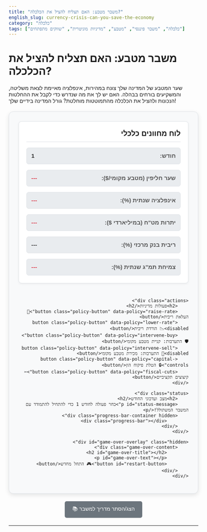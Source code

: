 ```yaml
---
title: "משבר מטבע: האם תצליח להציל את הכלכלה?"
english_slug: currency-crisis-can-you-save-the-economy
category: "כלכלה"
tags: ["כלכלה", "משבר פיננסי", "מטבע", "מדיניות מוניטרית", "שווקים מתפתחים"]
---
```

# משבר מטבע: האם תצליח להציל את הכלכלה?

שער המטבע של המדינה שלך צונח במהירות, אינפלציה מאיימת לצאת משליטה, והמשקיעים בורחים בבהלה. האם יש לך את מה שנדרש כדי לקבל את ההחלטות הנכונות ולהציל את הכלכלה מהתמוטטות מוחלטת? גורל המדינה בידיים שלך!

<div id="currency-crisis-app">
    <div class="dashboard">
        <h2>לוח מחוונים כלכלי</h2>
        <div class="indicators">
            <div class="indicator"><span class="label">חודש:</span> <span id="current-month" class="value">1</span></div>
            <div class="indicator"><span class="label">שער חליפין (מטבע מקומי/$):</span> <span id="exchange-rate" class="value indicator-danger">---</span></div>
            <div class="indicator"><span class="label">אינפלציה שנתית (%):</span> <span id="inflation" class="value indicator-danger">---</span></div>
            <div class="indicator"><span class="label">יתרות מט"ח (במיליארדי $):</span> <span id="reserves" class="value indicator-danger">---</span></div>
            <div class="indicator"><span class="label">ריבית בנק מרכזי (%):</span> <span id="interest-rate" class="value">---</span></div>
            <div class="indicator"><span class="label">צמיחת תמ"ג שנתית (%):</span> <span id="gdp-growth" class="value indicator-danger">---</span></div>
        </div>
    </div>

    <div class="actions">
        <h2>פעולות מדיניות</h2>
        <button class="policy-button" data-policy="raise-rate">🚀 העלאת ריבית</button>
        <button class="policy-button" data-policy="lower-rate" disabled>📉 הורדת ריבית</button>
        <button class="policy-button" data-policy="intervene-buy">🛡️ התערבות: קניית מטבע מקומי</button>
        <button class="policy-button" data-policy="intervene-sell" disabled>💸 התערבות: מכירת מטבע מקומי</button>
        <button class="policy-button" data-policy="capital-controls">🔒 הטלת פיקוח הון</button>
        <button class="policy-button" data-policy="fiscal-cuts">✂️ קיצוצים תקציביים</button>
    </div>

    <div class="status">
        <h2>מצב ועדכוני החודש</h2>
        <p id="status-message">בחר פעולה לחודש 1 כדי להתחיל להתמודד עם המשבר המשתולל!</p>
        <div class="progress-bar-container hidden">
            <div class="progress-bar"></div>
        </div>
    </div>

    <div id="game-over-overlay" class="hidden">
        <div class="game-over-content">
            <h2 id="game-over-title"></h2>
            <p id="game-over-text"></p>
            <button id="restart-button">🎮 התחל מחדש</button>
        </div>
    </div>
</div>

<button id="toggle-explanation">📚 הצג/הסתר מדריך למשבר</button>

<div id="explanation" class="hidden">
    <h2>הבנת משבר מטבע ודרכי התמודדות</h2>

    <h3>מהו משבר מטבע וכיצד הוא מתחיל?</h3>
    משבר מטבע הוא מצב דרמטי שבו שער החליפין של מטבע מסוים צולל במהירות מסחררת. בדרך כלל, זה קורה במדינות עם שער חליפין שהבנק המרכזי מנסה להגן עליו, אך נאלץ לנטוש את המאמץ מול לחץ אדיר של השוק. המשבר יכול להתפרץ כתוצאה מפאניקה והתמוטטות אמון שמובילות לבריחת הון המונית, או התקפה ספקולטיבית מתוחכמת על המטבע.

    <h3>הכוחות המניעים מאחורי משברי מטבע</h3>
    <ul>
        <li>**בריחת הון (Capital Flight):** כשמשקיעים מקומיים וזרים מאבדים אמון, הם מוכרים נכסים במטבע המקומי ודוהרים לקנות מט"ח (דולרים, יורו). הביקוש הקופץ למט"ח והיצע המטבע המקומי שמוצף בשוק מפילים את ערך המטבע שלך.</li>
        <li>**מתקפות ספקולטיביות:** שחקנים בשווקים הפיננסיים המזהים חולשה במטבע "מהמרים" על נפילתו. הם מוכרים בחדות מטבע מקומי (שלרוב לווי) וקונים מט"ח, ומקווים לקנות בחזרה את המטבע המקומי בזול יותר אחרי הפיחות כדי לגרוף רווח ענק. מתקפות כאלה יכולות לרוקן גם את קופת המט"ח של בנק מרכזי חזק.</li>
        <li>**עול החוב החיצוני:** אם למדינה (או לחברותיה) יש חוב גדול במטבע זר, היחלשות המטבע המקומי מייקרת את החזר החוב בצורה כואבת. זה מגביר את הסיכון לחדלות פירעון ומלבה את הפאניקה.</li>
        <li>**יסודות כלכליים רעועים:** גירעונות ענק בחשבון השוטף (יבוא שגובר בהרבה על יצוא), גירעונות תקציביים כרוניים, אינפלציה דוהרת ומערכת בנקאית חלשה – כל אלה מרוקנים את חוסן הכלכלה והופכים אותה למטרה קלה למשבר.</li>
    </ul>

    <h3>ארגז הכלים שלך כמציל הכלכלה</h3>
    *   **מדיניות מוניטרית (שליטה בריבית):**
        *   **העלאת ריבית:** כמו מכת חשמל לכלכלה. הופכת השקעה במטבע שלך לאטרקטיבית יותר (משקיעים רוצים תשואה גבוהה), מושכת הון בחזרה ותומכת בשער החליפין. גם עוזרת לרסן את האינפלציה, אך מייקרת אשראי ועלולה לבלום צמיחה (או להחמיר מיתון).
        *   **הורדת ריבית:** בדרך כלל לא אופציה במשבר, אלא אם כן רוצים לעודד צמיחה *אחרי* שהמשבר נפתר.
    *   **התערבות בשוק המט"ח:** הבנק המרכזי פותח את קופסת החירום, מוכר את הדולרים/יורו שברשותו וקונה מטבע מקומי. זה מגביר מלאכותית את הביקוש למטבע שלך ומעלה את שערו. כלי מהיר אך מוגבל בגודל יתרות המט"ח שנותרו לך.
    *   **פיקוח הון (Capital Controls):** הטלת מגבלות על כמה כסף יכול להיכנס או לצאת מהמדינה. כמו סכר זמני לבלימת בריחת הון מיידית. יכול להרוויח זמן, אבל פוגע קשות במוניטין של המדינה ומרתיע משקיעים עתידיים.
    *   **מדיניות פיסקלית (תקציב הממשלה):**
        *   **קיצוצים תקציביים והעלאות מיסים:** צמצום הוצאות הממשלה או הגדלת הכנסותיה. מקטין את החוב הלאומי ושולח איתות חיובי לשווקים על אחריות פיסקלית, מה שיכול לשקם אמון. החיסרון: קיצוצים עלולים להעמיק את המיתון.

    <h3>הפשרות הקשות שתצטרך לבצע</h3>
    כמעט לכל פעולה יש מחיר:
    *   **העלאת ריבית:** מצילה את המטבע והאינפלציה, אבל חונקת את הצמיחה ויוצרת אבטלה.
    *   **התערבות במט"ח:** מייצבת את המטבע בטווח המיידי, אבל מרוקנת את יתרות החירום הקריטיות ואינה פותרת את הבעיות המהותיות.
    *   **פיקוח הון:** עוצר דימום הון מיידי, אבל הורס את האמון לטווח ארוך ועלול לבודד את הכלכלה.
    *   **קיצוצים תקציביים:** משפר את תמונת החוב והאמון, אבל עלול להכניס את המשק לתרדמת עמוקה יותר.

    <p>הסימולציה הזו שמה אותך בנעלי קובע המדיניות הראשי. כל חודש עליך לבחור את המהלך הטוב ביותר, לאזן בין סכנות שונות, ולקוות שתצליח לנווט את הכלכלה שלך אל מחוץ לסופה.</p>
</div>

<style>
    :root {
        --primary-color: #007bff;
        --secondary-color: #6c757d;
        --success-color: #28a745;
        --warning-color: #ffc107;
        --danger-color: #dc3545;
        --info-color: #17a2b8;
        --light-bg: #f8f9fa;
        --dark-bg: #343a40;
        --card-bg: #ffffff;
        --border-color: #dee2e6;
        --text-color: #333;
        --heading-color: #1a1a1a;
        --animation-duration: 0.5s;
    }

    #currency-crisis-app {
        font-family: 'Arial', sans-serif;
        direction: rtl;
        text-align: right;
        max-width: 800px;
        margin: 20px auto;
        padding: 25px;
        border: 1px solid var(--border-color);
        border-radius: 12px;
        background-color: var(--light-bg);
        display: flex;
        flex-direction: column;
        gap: 25px;
        box-shadow: 0 4px 12px rgba(0, 0, 0, 0.1);
        position: relative; /* Needed for overlay positioning */
    }

    .dashboard, .actions, .status {
        border: 1px solid var(--border-color);
        border-radius: 8px;
        padding: 20px;
        background-color: var(--card-bg);
        box-shadow: 0 2px 6px rgba(0, 0, 0, 0.05);
    }

    .dashboard h2, .actions h2, .status h2 {
        margin-top: 0;
        color: var(--heading-color);
        border-bottom: 1px solid var(--border-color);
        padding-bottom: 10px;
        margin-bottom: 15px;
        font-size: 1.4em;
    }

    .indicators {
        display: grid;
        grid-template-columns: repeat(auto-fit, minmax(220px, 1fr));
        gap: 15px;
    }

    .indicator {
        background-color: #e9ecef; /* Light grey/blue background */
        padding: 12px;
        border-radius: 6px;
        font-size: 1.1em;
        display: flex;
        justify-content: space-between;
        align-items: center;
        border: 1px solid #dee2e6;
        transition: background-color 0.3s ease;
    }
     .indicator:hover {
         background-color: #e2e6ea;
     }

    .indicator .label {
        font-weight: bold;
        color: #555;
    }
     .indicator .value {
         font-weight: bold;
         color: var(--text-color); /* Default color */
         transition: color var(--animation-duration) ease-in-out; /* Smooth color change */
     }

     /* Indicator color states */
     .indicator .value.indicator-success { color: var(--success-color); }
     .indicator .value.indicator-warning { color: var(--warning-color); }
     .indicator .value.indicator-danger { color: var(--danger-color); }
     .indicator .value.indicator-info { color: var(--info-color); } /* E.g., for month */


    .actions {
        display: flex;
        flex-wrap: wrap;
        gap: 12px;
        justify-content: center;
    }

    .policy-button {
        padding: 12px 20px;
        background-color: var(--primary-color);
        color: white;
        border: none;
        border-radius: 6px;
        cursor: pointer;
        font-size: 1.1em;
        transition: background-color 0.3s ease, transform 0.1s ease;
        box-shadow: 0 2px 4px rgba(0, 0, 0, 0.1);
    }

    .policy-button:hover:not(:disabled) {
        background-color: #0056b3;
        transform: translateY(-1px);
    }
     .policy-button:active:not(:disabled) {
        transform: translateY(0);
         box-shadow: none;
     }


    .policy-button:disabled {
        background-color: #cccccc;
        cursor: not-allowed;
        opacity: 0.7;
        box-shadow: none;
    }

    .status p {
        margin: 0;
        font-size: 1.1em;
        color: var(--primary-color); /* Default status color */
        min-height: 1.2em; /* Prevent layout shift when message is empty */
        transition: color 0.3s ease;
    }
     .status p.success { color: var(--success-color); }
     .status p.warning { color: var(--warning-color); }
     .status p.danger { color: var(--danger-color); }
     .status p.info { color: var(--info-color); }


    .progress-bar-container {
        width: 100%;
        height: 6px;
        background-color: #e0e0e0;
        border-radius: 3px;
        overflow: hidden;
        margin-top: 10px;
    }

    .progress-bar {
        height: 100%;
        width: 0;
        background-color: var(--primary-color);
        animation: progress-animation 1.5s linear forwards; /* Match simulation timeout */
    }

    @keyframes progress-animation {
        from { width: 0; }
        to { width: 100%; }
    }

    #game-over-overlay {
        position: absolute; /* Changed from fixed to absolute to stay within parent div */
        top: 0;
        left: 0;
        width: 100%;
        height: 100%;
        background-color: rgba(0, 0, 0, 0.85);
        display: flex;
        justify-content: center;
        align-items: center;
        z-index: 1000;
        opacity: 0;
        visibility: hidden;
        transition: opacity 0.5s ease;
    }
     #game-over-overlay.visible {
         opacity: 1;
         visibility: visible;
     }


    .game-over-content {
        background-color: var(--card-bg);
        padding: 30px;
        border-radius: 8px;
        text-align: center;
        max-width: 400px;
        box-shadow: 0 8px 20px rgba(0, 0, 0, 0.2);
        transform: scale(0.9);
        opacity: 0;
        animation: bounceIn 0.6s ease-out forwards 0.5s; /* Delayed animation after overlay appears */
    }
    @keyframes bounceIn {
        0% { transform: scale(0.9); opacity: 0; }
        60% { transform: scale(1.05); opacity: 1; }
        80% { transform: scale(0.97); }
        100% { transform: scale(1); opacity: 1; }
    }


    #game-over-title {
        font-size: 2em;
        margin-top: 0;
        margin-bottom: 15px;
    }
     #game-over-title.win { color: var(--success-color); }
     #game-over-title.lose { color: var(--danger-color); }


    #game-over-text {
        margin-bottom: 25px;
        color: var(--text-color);
        font-size: 1.1em;
    }

    #restart-button {
         padding: 12px 25px;
        background-color: var(--success-color);
        color: white;
        border: none;
        border-radius: 6px;
        cursor: pointer;
        font-size: 1.1em;
         transition: background-color 0.3s ease, transform 0.1s ease;
        box-shadow: 0 2px 4px rgba(0, 0, 0, 0.1);
    }

    #restart-button:hover {
        background-color: #218838;
         transform: translateY(-1px);
    }
    #restart-button:active {
         transform: translateY(0);
         box-shadow: none;
    }


    #toggle-explanation {
        display: block;
        margin: 20px auto;
        padding: 10px 20px;
        background-color: var(--secondary-color);
        color: white;
        border: none;
        border-radius: 5px;
        cursor: pointer;
        font-size: 1em;
         transition: background-color 0.3s ease;
    }

    #toggle-explanation:hover {
        background-color: #5a6268;
    }


    #explanation {
        max-width: 800px;
        margin: 20px auto;
        padding: 25px;
        border: 1px solid var(--border-color);
        border-radius: 8px;
        background-color: var(--card-bg);
        direction: rtl;
        text-align: right;
        box-shadow: 0 2px 8px rgba(0, 0, 0, 0.08);
        transition: max-height 0.5s ease-in-out, opacity 0.5s ease-in-out;
        overflow: hidden;
        max-height: 2000px; /* Sufficiently large for smooth transition */
        opacity: 1;
    }
     #explanation.hidden {
        max-height: 0;
        opacity: 0;
        padding-top: 0;
        padding-bottom: 0;
         border-color: transparent;
     }


    #explanation h2, #explanation h3 {
         color: var(--heading-color);
         margin-top: 15px;
         margin-bottom: 10px;
    }
     #explanation h2 { font-size: 1.5em; }
     #explanation h3 { font-size: 1.2em; color: #555;}


    #explanation ul {
        list-style: disc inside;
         padding-right: 20px;
         line-height: 1.6;
    }

     #explanation li {
        margin-bottom: 8px;
     }
      #explanation p {
          line-height: 1.6;
      }

    .hidden {
        display: none;
    }
    .visible {
        display: flex; /* Or block, depending on layout */
    }

    /* Animation for value changes */
    @keyframes pulse-success { 0% { transform: scale(1); } 50% { transform: scale(1.05); color: var(--success-color); } 100% { transform: scale(1); } }
    @keyframes pulse-danger { 0% { transform: scale(1); } 50% { transform: scale(1.05); color: var(--danger-color); } 100% { transform: scale(1); } }
    @keyframes pulse-warning { 0% { transform: scale(1); } 50% { transform: scale(1.05); color: var(--warning-color); } 100% { transform: scale(1); } }
    @keyframes pulse-info { 0% { transform: scale(1); } 50% { transform: scale(1.05); color: var(--info-color); } 100% { transform: scale(1); } }


     .indicator .value.pulse-success { animation: pulse-success var(--animation-duration) ease-out; }
     .indicator .value.pulse-danger { animation: pulse-danger var(--animation-duration) ease-out; }
     .indicator .value.pulse-warning { animation: pulse-warning var(--animation-duration) ease-out; }
     .indicator .value.pulse-info { animation: pulse-info var(--animation-duration) ease-out; }


</style>

<script>
    document.addEventListener('DOMContentLoaded', () => {
        const monthSpan = document.getElementById('current-month');
        const exchangeRateSpan = document.getElementById('exchange-rate');
        const inflationSpan = document.getElementById('inflation');
        const reservesSpan = document.getElementById('reserves');
        const interestRateSpan = document.getElementById('interest-rate');
        const gdpGrowthSpan = document.getElementById('gdp-growth');
        const statusMessage = document.getElementById('status-message');
        const policyButtons = document.querySelectorAll('.policy-button');
        const explanationDiv = document.getElementById('explanation');
        const toggleExplanationButton = document.getElementById('toggle-explanation');
        const gameOverOverlay = document.getElementById('game-over-overlay');
        const gameOverTitle = document.getElementById('game-over-title');
        const gameOverText = document.getElementById('game-over-text');
        const restartButton = document.getElementById('restart-button');
        const progressBarContainer = document.querySelector('.progress-bar-container');
        const progressBar = document.querySelector('.progress-bar');


        let gameState = {};
        const maxMonths = 24; // 2 years
        const simulationDelay = 1500; // milliseconds

        function initializeGame() {
            gameState = {
                month: 0, // Start at month 0, first action takes to month 1
                // Starting in a crisis state (simplified initial values)
                exchangeRate: 10.5, // Local currency per $ (high, getting worse)
                inflation: 12,   // High inflation
                reserves: 60,    // Medium reserves ($ billions)
                interestRate: 8, // Moderate interest rate
                gdpGrowth: -1.5, // Recession
                isCapitalControls: false,
                isCrisis: true, // Flag to influence dynamics
                // Effects that carry over and decay
                policyEffects: {
                    interestRateImpact: 0, // Higher value = more positive impact on ER, negative on Infl/GDP
                    fiscalCutImpact: 0, // Higher value = more positive impact on trust/ER, negative on GDP (short-term)
                    capitalControlPenalty: 0 // Higher value = more negative long-term trust penalty/GDP drag
                },
                 consecutiveStableMonths: 0 // Track stability for win condition
            };
            updateDashboard();
            statusMessage.textContent = "ברוך הבא לתפקיד הנגיד! המצב חמור. בחר את המהלך הראשון לחודש 1.";
            statusMessage.className = ''; // Reset status classes
            gameOverOverlay.classList.remove('visible'); // Use visible class for animation
             gameOverOverlay.classList.add('hidden');
            progressBarContainer.classList.add('hidden');
            enablePolicyButtons();
            gameState.month = 0; // Reset month count display logic
        }

        function updateDashboard() {
             // Store old values for animation comparison
             const oldState = {
                 exchangeRate: parseFloat(exchangeRateSpan.textContent),
                 inflation: parseFloat(inflationSpan.textContent),
                 reserves: parseFloat(reservesSpan.textContent),
                 interestRate: parseFloat(interestRateSpan.textContent),
                 gdpGrowth: parseFloat(gdpGrowthSpan.textContent)
             };


            monthSpan.textContent = gameState.month;
            exchangeRateSpan.textContent = gameState.exchangeRate.toFixed(2);
            inflationSpan.textContent = gameState.inflation.toFixed(1);
            reservesSpan.textContent = gameState.reserves.toFixed(1);
            interestRateSpan.textContent = gameState.interestRate.toFixed(1);
            gdpGrowthSpan.textContent = gameState.gdpGrowth.toFixed(1);


             // Add animation class if value changed significantly
             const indicatorsToAnimate = [
                 { span: exchangeRateSpan, newValue: gameState.exchangeRate, oldValue: oldState.exchangeRate, reverse: true }, // Lower is better
                 { span: inflationSpan, newValue: gameState.inflation, oldValue: oldState.inflation, reverse: true }, // Lower is better
                 { span: reservesSpan, newValue: gameState.reserves, oldValue: oldState.reserves }, // Higher is better
                 { span: interestRateSpan, newValue: gameState.interestRate, oldValue: oldState.interestRate, neutral: true }, // Neutral change animation
                 { span: gdpGrowthSpan, newValue: gameState.gdpGrowth, oldValue: oldState.gdpGrowth } // Higher is better
             ];

            indicatorsToAnimate.forEach(({ span, newValue, oldValue, reverse, neutral }) => {
                 span.classList.remove('pulse-success', 'pulse-warning', 'pulse-danger', 'pulse-info'); // Reset animations
                 // Use a threshold for animation to avoid constant minor pulses
                 const changeThreshold = neutral ? 0.5 : (span === reservesSpan ? 2 : 0.3); // Different threshold for each indicator
                 if (Math.abs(newValue - oldValue) > changeThreshold) {
                     let animationClass = 'pulse-info'; // Default for neutral/month

                     if (!neutral) {
                          if ((newValue > oldValue && !reverse) || (newValue < oldValue && reverse)) {
                             animationClass = 'pulse-success';
                          } else {
                              animationClass = 'pulse-danger';
                          }
                     }
                     span.classList.add(animationClass);
                     // Remove animation class after it finishes
                     setTimeout(() => { span.classList.remove(animationClass); }, simulationDelay);
                 }
            });


            // Update color coding based on current values
            exchangeRateSpan.className = 'value ' + (gameState.exchangeRate > 13 ? 'indicator-danger' : (gameState.exchangeRate < 9 ? 'indicator-success' : 'indicator-warning'));
            inflationSpan.className = 'value ' + (gameState.inflation > 10 ? 'indicator-danger' : (gameState.inflation < 4 ? 'indicator-success' : 'indicator-warning'));
            reservesSpan.className = 'value ' + (gameState.reserves < 25 ? 'indicator-danger' : (gameState.reserves > 70 ? 'indicator-success' : 'indicator-warning'));
            interestRateSpan.className = 'value ' + (gameState.interestRate > 15 ? 'indicator-warning' : (gameState.interestRate < 5 ? 'indicator-warning' : 'indicator-success')); // High/low rates have trade-offs - use success for "normal" range
            gdpGrowthSpan.className = 'value ' + (gameState.gdpGrowth < 0 ? 'indicator-danger' : (gameState.gdpGrowth > 3 ? 'indicator-success' : 'indicator-warning'));

             monthSpan.className = 'value indicator-info'; // Month is just info
        }

        function applyPolicy(policy) {
            let message = "המדיניות לחודש " + (gameState.month + 1) + ": ";
            let policyApplied = true;

            // Reset short-term effects from previous turn's *specific* policy
            // (Carry-over effects handled in simulateNextTurn)

            switch (policy) {
                case 'raise-rate':
                    const rateIncrease = gameState.isCrisis ? 2 + Math.random() * 2 : 1 + Math.random(); // Bigger hikes in crisis
                    gameState.interestRate += rateIncrease;
                    // Add carry-over effect (stronger impact initially)
                     gameState.policyEffects.interestRateImpact += rateIncrease * (gameState.isCrisis ? 0.2 : 0.1);
                    message += `העלאת הריבית ב-${rateIncrease.toFixed(1)} נקודות אחוז. זהו צעד אגרסיבי!`;
                    break;
                case 'lower-rate':
                     const rateDecrease = gameState.interestRate > 2 ? (gameState.isCrisis ? 0.5 + Math.random() : 1 + Math.random()) : 0;
                     if (rateDecrease > 0) {
                        gameState.interestRate = Math.max(1, gameState.interestRate - rateDecrease);
                         // Reduce carry-over effect
                         gameState.policyEffects.interestRateImpact = Math.max(-2, gameState.policyEffects.interestRateImpact - rateDecrease * 0.1); // Can become negative
                        message += `הורדת הריבית ב-${rateDecrease.toFixed(1)} נקודות אחוז. מנסים לעודד צמיחה?`;
                     } else {
                         message = "לא ניתן להוריד את הריבית יותר, היא כבר נמוכה מאוד.";
                         policyApplied = false; // No policy applied
                     }
                    break;
                case 'intervene-buy': // Buy local currency, sell dollars
                    const interventionAmount = gameState.isCrisis ? 10 + Math.random() * 5 : 5 + Math.random() * 3; // Bigger intervention in crisis
                    if (gameState.reserves >= interventionAmount) {
                        gameState.reserves -= interventionAmount;
                        // Immediate effect on currency (stronger) - temporary boost
                        gameState.exchangeRate = Math.max(1, gameState.exchangeRate * (1 - interventionAmount * 0.003));
                        // Small, short-lived carry-over positive impact on ER
                        gameState.policyEffects.interestRateImpact += interventionAmount * 0.03;
                        message += `התערבות מסיבית בשוק המט"ח: קניית מטבע מקומי בהיקף של ${interventionAmount.toFixed(1)} מיליארד $. יתרות המט"ח ירדו.`;
                    } else {
                        message = `אין מספיק יתרות מט"ח (${gameState.reserves.toFixed(1)} מיליארד $) כדי לבצע התערבות משמעותית בהיקף כזה. המהלך נכשל!`;
                        // Add penalty for trying to intervene without reserves? Shows weakness.
                        gameState.exchangeRate *= 1.02; // Small penalty
                        policyApplied = false;
                    }
                    break;
                 case 'intervene-sell': // Sell local currency, buy dollars (usually not during crisis)
                    message = "מכירת מטבע מקומי אינה רלוונטית ואף מזיקה במהלך משבר מטבע קשה.";
                    policyApplied = false;
                    break; // No action in crisis sim
                case 'capital-controls':
                    if (!gameState.isCapitalControls) {
                        gameState.isCapitalControls = true;
                        // Immediate effect: stop capital outflow, strengthen currency significantly initially
                        gameState.exchangeRate = Math.max(1, gameState.exchangeRate * 0.8); // Significant immediate strengthening
                         // Reduces immediate pressure on reserves temporarily
                        gameState.reserves += 8; // Small temporary gain or reduced outflow
                        // Add long-term penalty: lower investor confidence, hurts future growth potential
                        gameState.policyEffects.capitalControlPenalty += 0.8; // Permanent or semi-permanent drag on growth/trust
                        message += "הוטל פיקוח הון הדוק. תנועת ההון מוגבלת! זה יעצור את הדימום המיידי, אך יפגע באמון ארוך טווח.";
                    } else {
                        message = "פיקוח הון כבר מוטל. אין שינוי נוסף כרגע.";
                        policyApplied = false;
                    }
                    break;
                case 'fiscal-cuts':
                    const cutImpact = gameState.isCrisis ? 1.8 + Math.random() : 0.7 + Math.random(); // Bigger cuts possible in crisis
                    // Immediate effect: hurts growth, but can improve trust/debt perception
                    gameState.gdpGrowth -= cutImpact * 0.8;
                    gameState.inflation -= cutImpact * 0.05; // Indirect effect
                    // Add carry-over effect for trust/debt perception (delayed positive for ER/GDP potential)
                     gameState.policyEffects.fiscalCutImpact += cutImpact * 0.15;
                    message += `בוצעו קיצוצים תקציביים נרחבים. זה יכאב לצמיחה בטווח הקצר, אך יאותת לשווקים על רצינות.`;
                    break;
                default:
                    message = "פעולה לא ידועה.";
                    policyApplied = false;
                    break;
            }

            statusMessage.textContent = message;
            statusMessage.className = ''; // Remove old status classes
             if (policyApplied) {
                 statusMessage.classList.add('info'); // Use 'info' for successful policy
                 disablePolicyButtons(); // Disable buttons until next turn simulation is done
                 progressBarContainer.classList.remove('hidden');
                 progressBar.style.width = '0%'; // Reset progress bar
                 progressBar.style.animation = 'none'; // Remove old animation
                 // Force reflow to restart animation
                 void progressBar.offsetWidth;
                 progressBar.style.animation = `progress-animation ${simulationDelay / 1000}s linear forwards`;

                 setTimeout(simulateNextTurn, simulationDelay); // Simulate time passing
             } else {
                 statusMessage.classList.add('warning'); // Use 'warning' for failed/non-applied policy
                 // Re-enable buttons immediately if policy didn't apply
                 enablePolicyButtons();
             }
        }

        function simulateNextTurn() {
            gameState.month++;

             progressBarContainer.classList.add('hidden'); // Hide progress bar after simulation

            let monthUpdateMessage = `**עדכון לחודש ${gameState.month}:** `;
            let exchangeRateChange = 0;
            let inflationChange = 0;
            let reservesChange = 0;
            let gdpChange = 0;
            // Interest rate changes only directly from policy

            // --- Apply Carry-over Effects (decaying over time) ---
            // Interest rate impact: Higher rates support currency/lower inflation, hurt growth
            exchangeRateChange += gameState.policyEffects.interestRateImpact * 0.7; // Strong positive for ER
            inflationChange -= gameState.policyEffects.interestRateImpact * 0.4; // Negative for Inflation
            gdpChange -= gameState.policyEffects.interestRateImpact * 0.1; // Negative for GDP
            gameState.policyEffects.interestRateImpact *= 0.75; // Decay effect

            // Fiscal cuts impact: Improves trust (supports currency, long-term GDP potential), hurts short-term GDP
            exchangeRateChange += gameState.policyEffects.fiscalCutImpact * 0.5; // Positive for ER (trust)
            gdpChange += gameState.policyEffects.fiscalCutImpact * 0.2; // Positive for GDP (delayed potential)
             gdpChange -= gameState.policyEffects.fiscalCutImpact * 0.1; // Short-term pain from cuts
            gameState.policyEffects.fiscalCutImpact *= 0.8; // Decay effect

             // Capital controls penalty: long-term drag on growth and trust
             gdpChange -= gameState.policyEffects.capitalControlPenalty * 0.3;
             exchangeRateChange -= gameState.policyEffects.capitalControlPenalty * 0.2; // Long-term negative for currency (due to lack of trust)
             gameState.policyEffects.capitalControlPenalty *= 0.97; // Very slow decay


            // --- Apply Base Crisis Dynamics (if still in crisis) ---
            // Default: currency keeps weakening, inflation rises, growth is negative, reserves are under pressure
            if (gameState.isCrisis) {
                 // Crisis momentum factors
                 const crisisER_pressure = (gameState.exchangeRate - 8) * 0.3 + Math.random() * 1.5; // More pressure as ER weakens
                 const crisisInflation_pressure = (gameState.inflation - 5) * 0.2 + Math.random() * 0.8; // More pressure as inflation rises
                 const crisisGDP_pressure = (0 - gameState.gdpGrowth) * 0.3 + Math.random() * 0.4; // More pressure if recession deepens
                 const crisisReserves_drain = (gameState.exchangeRate / 10) * 2 + Math.random() * 4; // Reserves drain faster as ER weakens

                 exchangeRateChange -= crisisER_pressure * (gameState.isCapitalControls ? 0.5 : 1); // Capital controls reduce pressure
                 inflationChange += crisisInflation_pressure;
                 gdpChange -= crisisGDP_pressure;
                 reservesChange -= crisisReserves_drain * (gameState.isCapitalControls ? 0.5 : 1); // Capital controls reduce drain

                 monthUpdateMessage += `המשבר ממשיך ללחוץ.`;

            } else {
                 // If crisis is over or stabilizing, mild positive/negative drift
                 exchangeRateChange += (Math.random() - 0.4) * 0.4; // Tendency to appreciate slightly
                 inflationChange += (Math.random() - 0.6) * 0.2; // Tendency for inflation to normalize/undershoot
                 gdpChange += (Math.random() - 0.2) * 0.5; // Tendency towards positive growth
                 reservesChange += (Math.random() - 0.3) * 2; // Tendency towards reserves build-up
                 monthUpdateMessage += `המצב מתייצב, יש סימני התאוששות קלה.`;
            }

             // --- Add Random Events ---
            const event = Math.random();
            if (event < 0.1) { // Bad event
                const badEvent = Math.floor(Math.random() * 3);
                if (badEvent === 0) { monthUpdateMessage += "📉 חדשות רעות: ירידה חדה במחירי סחורות ייצוא מרכזיות. "; exchangeRateChange -= 1.8; gdpChange -= 0.8; reservesChange -= 3;}
                else if (badEvent === 1) { monthUpdateMessage += "🚨 חדשות רעות: סוכנות דירוג בינלאומית הורידה את דירוג האשראי של המדינה. "; exchangeRateChange -= 2.5; reservesChange -= 6; }
                else { monthUpdateMessage += "🔥 חדשות רעות: פרץ של אי שקט פוליטי או משבר ביטחוני מחריף את הפאניקה. "; exchangeRateChange -= 3; reservesChange -= 8; gdpChange -= 0.7;}
            } else if (event > 0.9) { // Good event
                 const goodEvent = Math.floor(Math.random() * 3);
                if (goodEvent === 0) { monthUpdateMessage += "📈 חדשות טובות: עלייה מפתיעה במחירי סחורות עולמיים מועילים לנו. "; exchangeRateChange += 1.5; gdpChange += 0.6; reservesChange += 2; }
                else if (goodEvent === 1) { monthUpdateMessage += "🤝 חדשות טובות: קרן המטבע הבינלאומית או מדינה ידידותית מביעות תמיכה פומבית. "; exchangeRateChange += 2; reservesChange += 12; }
                else { monthUpdateMessage += "✅ חדשות טובות: רפורמה מבנית קריטית אושרה בפרלמנט. "; exchangeRateChange += 1.8; gdpChange += 0.9; }
            } // No significant event case handled in base message

            // --- Apply Updates and Cap/Floor Values ---
            gameState.exchangeRate = Math.max(4, gameState.exchangeRate + exchangeRateChange); // ER can't go below a realistic floor
            gameState.inflation = Math.max(-3, gameState.inflation + inflationChange);
            gameState.reserves = gameState.reserves + reservesChange;
             gameState.gdpGrowth = gameState.gdpGrowth + gdpChange;
             // Interest rate was changed directly by policy

             // --- Check Crisis Status and End Game Conditions ---

            // Check if crisis is potentially over or under control
            const isCurrentlyStable = gameState.exchangeRate < 11 && gameState.inflation < 7 && gameState.reserves > 40 && gameState.gdpGrowth > 0.5;

            if (isCurrentlyStable) {
                 gameState.consecutiveStableMonths++;
                 if (gameState.consecutiveStableMonths >= 3) { // Need a few months of stability
                     gameState.isCrisis = false; // Exit crisis mode formally
                      monthUpdateMessage += " הכלכלה נכנסה למסלול התאוששות ויציבות!";
                 } else {
                     monthUpdateMessage += " יש סימנים חזקים להתייצבות!";
                 }
            } else {
                 gameState.consecutiveStableMonths = 0; // Reset counter if conditions aren't met
                 // Re-enter crisis mode if indicators are bad again, even if briefly stable before
                 if (gameState.exchangeRate > 14 || gameState.inflation > 18 || gameState.reserves < 15 || gameState.gdpGrowth < -2) {
                      gameState.isCrisis = true;
                      monthUpdateMessage += " המצב עדיין שברירי.";
                 }
            }


            if (gameState.reserves <= 0) {
                endGame(false, `חודש ${gameState.month}: יתרות מט"ח אזלו (${gameState.reserves.toFixed(1)}$ מיליארד)! המדינה אינה יכולה לעמוד בהתחייבויותיה החיצוניות. חדלות פירעון, קריסת המטבע והיפר-אינפלציה משתוללת.`);
                return;
            }
             if (gameState.exchangeRate > 25 && gameState.inflation > 30) {
                 endGame(false, `חודש ${gameState.month}: שער החליפין (${gameState.exchangeRate.toFixed(2)}) והאינפלציה (${gameState.inflation.toFixed(1)}%) יצאו מכלל שליטה מוחלטת. השוק איבד אמון לחלוטין. היפר-אינפלציה וקריסה כלכלית.`);
                 return;
             }
            if (gameState.month >= maxMonths) {
                // End game after max months, check final state
                if (gameState.exchangeRate < 11 && gameState.inflation < 7 && gameState.reserves > 40 && gameState.gdpGrowth > 0.5) {
                     endGame(true, `ניצחון! אחרי ${maxMonths} חודשים של קבלת החלטות קשות, הצלחת לייצב את הכלכלה ולהחזיר אותה למסלול צמיחה בר קיימא. שער החליפין בשליטה, האינפלציה נמוכה, יתרות המט"ח מספקות והמשק צומח.`);
                } else if (gameState.exchangeRate < 15 && gameState.inflation < 15 && gameState.reserves > 20) {
                     endGame(true, `הישרדות! אחרי ${maxMonths} חודשים, הצלחת למנוע קריסה מוחלטת ולהשיג יציבות שברירית. המצב עדיין מאתגר (${gameState.exchangeRate.toFixed(2)}$, ${gameState.inflation.toFixed(1)}%, ${gameState.reserves.toFixed(1)}$ מיליארד, ${gameState.gdpGrowth.toFixed(1)}% צמיחה), אבל המדינה שרדה את הסערה הגדולה ביותר.`);
                }
                else {
                     endGame(false, `כישלון. חלפו ${maxMonths} חודשים ולא הצלחת לייצב את הכלכלה באופן משמעותי. המצב בסוף התקופה: שער חליפין ${gameState.exchangeRate.toFixed(2)}, אינפלציה ${gameState.inflation.toFixed(1)}%, יתרות ${gameState.reserves.toFixed(1)}$ מיליארד, צמיחה ${gameState.gdpGrowth.toFixed(1)}%. המשבר עדיין כאן.`);
                }
                 return; // Stop simulation after max months
            }


            statusMessage.textContent = monthUpdateMessage + " בחר פעולה לחודש הבא (" + (maxMonths - gameState.month) + " חודשים נותרו).";
             statusMessage.className = ''; // Reset class
             if (isCurrentlyStable && gameState.consecutiveStableMonths >=3 ) {
                  statusMessage.classList.add('success');
             } else if (gameState.isCrisis) {
                  statusMessage.classList.add('danger');
             } else {
                  statusMessage.classList.add('warning'); // Maybe stabilizing but not fully out
             }


            updateDashboard();
            enablePolicyButtons(); // Re-enable buttons for the next turn
        }

         function enablePolicyButtons() {
             policyButtons.forEach(button => {
                 // Basic logic for enabling/disabling based on state
                 if (button.dataset.policy === 'lower-rate' && gameState.interestRate <= 1.5) { // Don't go below 1.5%
                     button.disabled = true;
                 } else if (button.dataset.policy === 'intervene-buy' && gameState.reserves < 10) { // Need some minimum reserves to attempt
                      button.disabled = true;
                 } else if (button.dataset.policy === 'intervene-sell') { // Never allow this in a crisis sim
                     button.disabled = true;
                 }
                 else {
                    button.disabled = false;
                 }
             });
         }

        function disablePolicyButtons() {
             policyButtons.forEach(button => {
                 button.disabled = true;
             });
        }


        function endGame(isWin, message) {
            disablePolicyButtons();
             gameOverOverlay.classList.remove('hidden');
            gameOverOverlay.classList.add('visible'); // Use visible for animation trigger
            gameOverTitle.textContent = isWin ? "ניצחון!" : "הפסד!";
             gameOverTitle.className = isWin ? 'win' : 'lose'; // Add win/lose class for color
            gameOverText.textContent = message;
        }


        // Event Listeners
        policyButtons.forEach(button => {
            button.addEventListener('click', () => {
                if (!button.disabled) {
                     applyPolicy(button.dataset.policy);
                }
            });
        });

        toggleExplanationButton.addEventListener('click', () => {
            explanationDiv.classList.toggle('hidden');
             // Change button text based on state
             if(explanationDiv.classList.contains('hidden')) {
                 toggleExplanationButton.textContent = '📚 הצג מדריך למשבר';
             } else {
                 toggleExplanationButton.textContent = '📖 הסתר מדריך למשבר';
             }
        });

        restartButton.addEventListener('click', initializeGame);

        // Initial game start
        initializeGame();
    });
</script>
---
```